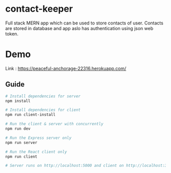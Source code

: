 # contact-keeper
Full stack MERN app which can be used to store contacts of user. Contacts are stored in database and app aslo has authentication using json web token.
# Demo
Link : https://peaceful-anchorage-22316.herokuapp.com/
## Guide

```bash
# Install dependencies for server
npm install

# Install dependencies for client
npm run client-install

# Run the client & server with concurrently
npm run dev

# Run the Express server only
npm run server

# Run the React client only
npm run client

# Server runs on http://localhost:5000 and client on http://localhost:3000
```
